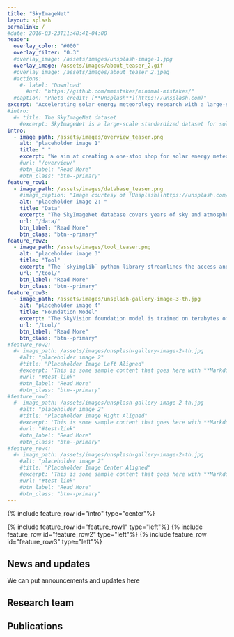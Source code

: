 ```yaml
---
title: "SkyImageNet"
layout: splash
permalink: /
#date: 2016-03-23T11:48:41-04:00
header:
  overlay_color: "#000"
  overlay_filter: "0.3"
  #overlay_image: /assets/images/unsplash-image-1.jpg
  overlay_image: /assets/images/about_teaser_2.gif
  #overlay_image: /assets/images/about_teaser_2.jpeg
  #actions:
    #- label: "Download"
      #url: "https://github.com/mmistakes/minimal-mistakes/"
  #caption: "Photo credit: [**Unsplash**](https://unsplash.com)"
excerpt: "Accelerating solar energy meteorology research with a large-scale standardized sky and atmospheric observation database"
#intro:
  #- title: The SkyImageNet dataset
    #excerpt: SkyImageNet is a large-scale standardized dataset for solar energy forecasting and cloud modeling. It contains xxx sky images and atmospheric measurments ...
intro:
  - image_path: /assets/images/overview_teaser.png
    alt: "placeholder image 1"
    title: " "
    excerpt: "We aim at creating a one-stop shop for solar energy meteorology research, from data, software tool to foundation model."
    #url: "/overview/"
    #btn_label: "Read More"
    #btn_class: "btn--primary"
feature_row1:
  - image_path: /assets/images/database_teaser.png
    #image_caption: "Image courtesy of [Unsplash](https://unsplash.com/)"
    alt: "placeholder image 2: "
    title: "Data"
    excerpt: "The SkyImageNet database covers years of sky and atmospheric observations from diverse climate zones around the globe."
    url: "/data/"
    btn_label: "Read More"
    btn_class: "btn--primary"
feature_row2:
  - image_path: /assets/images/tool_teaser.png
    alt: "placeholder image 3"
    title: "Tool"
    excerpt: "The `skyimglib` python library streamlines the access and utilization of sky imagery and atmospheric observations from SkyImageNet."
    url: "/tool/"
    btn_label: "Read More"
    btn_class: "btn--primary"
feature_row3:
  - image_path: /assets/images/unsplash-gallery-image-3-th.jpg
    alt: "placeholder image 4"
    title: "Foundation Model"
    excerpt: "The SkyVision foundation model is trained on terabytes of sky video footage in a self-supervised fashion and can be adapated to various downstream tasks."
    url: "/tool/"
    btn_label: "Read More"
    btn_class: "btn--primary"
#feature_row2:
  #- image_path: /assets/images/unsplash-gallery-image-2-th.jpg
    #alt: "placeholder image 2"
    #title: "Placeholder Image Left Aligned"
    #excerpt: 'This is some sample content that goes here with **Markdown** formatting. Left aligned with `type="left"`'
    #url: "#test-link"
    #btn_label: "Read More"
    #btn_class: "btn--primary"
#feature_row3:
  #- image_path: /assets/images/unsplash-gallery-image-2-th.jpg
    #alt: "placeholder image 2"
    #title: "Placeholder Image Right Aligned"
    #excerpt: 'This is some sample content that goes here with **Markdown** formatting. Right aligned with `type="right"`'
    #url: "#test-link"
    #btn_label: "Read More"
    #btn_class: "btn--primary"
#feature_row4:
  #- image_path: /assets/images/unsplash-gallery-image-2-th.jpg
    #alt: "placeholder image 2"
    #title: "Placeholder Image Center Aligned"
    #excerpt: 'This is some sample content that goes here with **Markdown** formatting. Centered with `type="center"`'
    #url: "#test-link"
    #btn_label: "Read More"
    #btn_class: "btn--primary"
---
```


<!--{% include feature_row id="intro" type="center"%}-->

{% include feature_row id="intro" type="center"%}

{% include feature_row id="feature_row1" type="left"%}
{% include feature_row id="feature_row2" type="left"%}
{% include feature_row id="feature_row3" type="left"%}
<!--{% include feature_row id="feature_row3" type="right" %}

{% include feature_row id="feature_row4" type="center" %}-->

<!--**The SkyImageNet dataset**  
#SkyImageNet is a large-scale standardized dataset for solar energy forecasting and cloud modeling. It contains xxx sky images and atmospheric measurments ...-->

## News and updates
We can put announcements and updates here

## Research team

## Publications